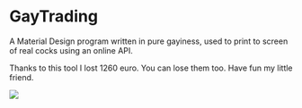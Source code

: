 # GayTrading
A Material Design program written in pure gayiness, used to print to screen of real cocks using an online API.

Thanks to this tool I lost 1260 euro. You can lose them too. Have fun my little friend.

![](https://github.com/fl0wo/TradingFX/blob/master/IMG/dimostrationTradingFX.gif)
